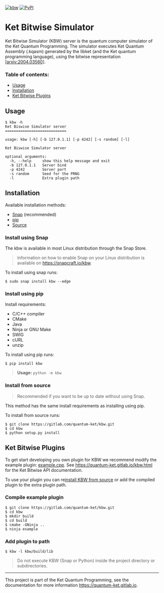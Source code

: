 [![kbw](https://snapcraft.io//kbw/badge.svg)](https://snapcraft.io/kbw)
[![PyPI](https://img.shields.io/pypi/v/kbw.svg)](https://pypi.org/project/kbw/)

# Ket Bitwise Simulator

Ket Bitwise Simulator (KBW) server is the quantum computer simulator of the Ket
Quantum Programming. The simulator executes Ket Quantum Assembly (.kqasm)
generated by the libket (and the Ket quantum programming language), using the
bitwise representation [[arxiv:2004.03560](https://arxiv.org/abs/2004.03560)]. 

### Table of contents:

* [Usage](#usage)  
* [Installation](#installation)
* [Ket Bitwise Plugins](#ket-bitwise-plugins)

## Usage

```console
$ kbw -h
Ket Biswise Simulator server
============================

usage: kbw [-h] [-b 127.0.1.1] [-p 4242] [-s random] [-l]

Ket Biswise Simulator server

optional arguments:
  -h, --help     show this help message and exit
  -b 127.0.1.1   Server bind
  -p 4242        Server port
  -s random      Seed for the PRNG
  -l             Extra plugin path
```

## Installation

Available installation methods:

* [Snap](#install-using-snap) (recommended)
* [pip](#install-using-pip)
* [Source](#install-from-source)

### Install using Snap

The kbw is available in most Linux distribution through the Snap Store.

> Information on how to enable Snap on your Linux distribution is available on
> https://snapcraft.io/kbw.

To install using snap runs:
```console
$ sudo snap install kbw --edge
```

### Install using pip

Install requirements:

* C/C++ compiler
* CMake 
* Java
* Ninja or GNU Make
* SWIG
* cURL
* unzip

To install using pip runs:
```console
$ pip install kbw
```

> **Usage:** `python -m kbw`

### Install from source 

> Recommended if you want to be up to date without using Snap.

This method has the same install requirements as installing using pip.

To install from source runs:
```console
$ git clone https://gitlab.com/quantum-ket/kbw.git
$ cd kbw
$ python setup.py install
```

## Ket Bitwise Plugins

To get start developing you own plugin for KBW we recommend modify the example
plugin: [example.cpp](plugin/example.cpp).  See
https://quantum-ket.gitlab.io/kbw.html for the Ket Bitwise API documentation.

To use your plugin you can re[install KBW from source](#install-from-source)
or add the compiled plugin to the extra plugin path.

### Compile example plugin

```console
$ git clone https://gitlab.com/quantum-ket/kbw.git
$ cd kbw
$ mkdir build
$ cd build 
$ cmake -GNinja ..
$ ninja example
```

### Add plugin to path

```console
$ kbw -l kbw/build/lib
```

> Do not execute KBW (Snap or Python) inside the project directory or subdirectories.  

-----------

This project is part of the Ket Quantum Programming, see the documentation for
more information https://quantum-ket.gitlab.io.
